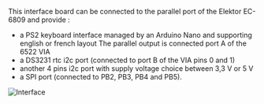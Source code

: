 This interface board can be connected to the parallel port of the Elektor EC-6809 and provide :
- a PS2 keyboard interface managed by an Arduino Nano and supporting english or french layout
  The parallel output is connected port A of the 6522 VIA
- a DS3231 rtc i2c port (connected to port B of the VIA pins 0 and 1)
- another 4 pins i2c port with supply voltage choice between 3,3 V or 5 V
- a SPI port (connected to PB2, PB3, PB4 and PB5).

![Interface](https://github.com/Wawavoun/ELEKTOR_EC-6809/assets/94134401/703ab4df-3d6d-4109-94e1-23eab823f316)
